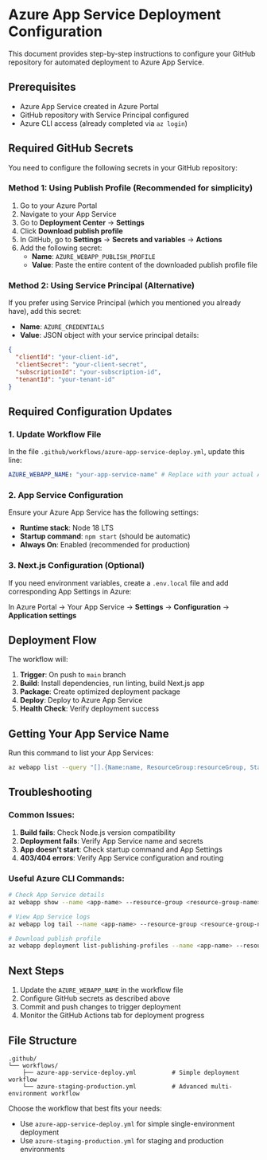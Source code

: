# Azure App Service Deployment Configuration

This document provides step-by-step instructions to configure your GitHub repository for automated deployment to Azure App Service.

## Prerequisites

- Azure App Service created in Azure Portal
- GitHub repository with Service Principal configured
- Azure CLI access (already completed via `az login`)

## Required GitHub Secrets

You need to configure the following secrets in your GitHub repository:

### Method 1: Using Publish Profile (Recommended for simplicity)

1. Go to your Azure Portal
2. Navigate to your App Service
3. Go to **Deployment Center** → **Settings**
4. Click **Download publish profile**
5. In GitHub, go to **Settings** → **Secrets and variables** → **Actions**
6. Add the following secret:
   - **Name**: `AZURE_WEBAPP_PUBLISH_PROFILE`
   - **Value**: Paste the entire content of the downloaded publish profile file

### Method 2: Using Service Principal (Alternative)

If you prefer using Service Principal (which you mentioned you already have), add this secret:

- **Name**: `AZURE_CREDENTIALS`
- **Value**: JSON object with your service principal details:

```json
{
  "clientId": "your-client-id",
  "clientSecret": "your-client-secret",
  "subscriptionId": "your-subscription-id",
  "tenantId": "your-tenant-id"
}
```

## Required Configuration Updates

### 1. Update Workflow File

In the file `.github/workflows/azure-app-service-deploy.yml`, update this line:

```yaml
AZURE_WEBAPP_NAME: "your-app-service-name" # Replace with your actual App Service name
```

### 2. App Service Configuration

Ensure your Azure App Service has the following settings:

- **Runtime stack**: Node 18 LTS
- **Startup command**: `npm start` (should be automatic)
- **Always On**: Enabled (recommended for production)

### 3. Next.js Configuration (Optional)

If you need environment variables, create a `.env.local` file and add corresponding App Settings in Azure:

In Azure Portal → Your App Service → **Settings** → **Configuration** → **Application settings**

## Deployment Flow

The workflow will:

1. **Trigger**: On push to `main` branch
2. **Build**: Install dependencies, run linting, build Next.js app
3. **Package**: Create optimized deployment package
4. **Deploy**: Deploy to Azure App Service
5. **Health Check**: Verify deployment success

## Getting Your App Service Name

Run this command to list your App Services:

```bash
az webapp list --query "[].{Name:name, ResourceGroup:resourceGroup, State:state}" --output table
```

## Troubleshooting

### Common Issues:

1. **Build fails**: Check Node.js version compatibility
2. **Deployment fails**: Verify App Service name and secrets
3. **App doesn't start**: Check startup command and App Settings
4. **403/404 errors**: Verify App Service configuration and routing

### Useful Azure CLI Commands:

```bash
# Check App Service details
az webapp show --name <app-name> --resource-group <resource-group-name>

# View App Service logs
az webapp log tail --name <app-name> --resource-group <resource-group-name>

# Download publish profile
az webapp deployment list-publishing-profiles --name <app-name> --resource-group <resource-group-name>
```

## Next Steps

1. Update the `AZURE_WEBAPP_NAME` in the workflow file
2. Configure GitHub secrets as described above
3. Commit and push changes to trigger deployment
4. Monitor the GitHub Actions tab for deployment progress

## File Structure

```
.github/
└── workflows/
    ├── azure-app-service-deploy.yml          # Simple deployment workflow
    └── azure-staging-production.yml          # Advanced multi-environment workflow
```

Choose the workflow that best fits your needs:

- Use `azure-app-service-deploy.yml` for simple single-environment deployment
- Use `azure-staging-production.yml` for staging and production environments
